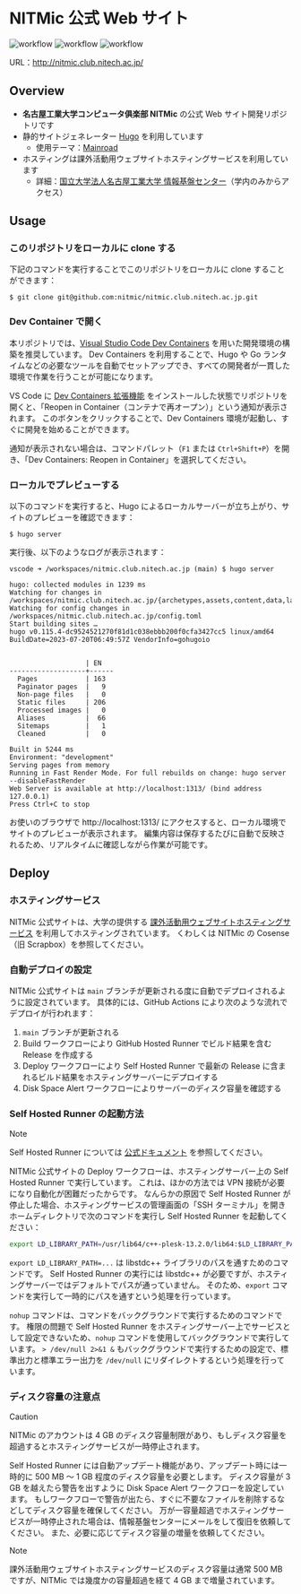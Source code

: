 # NITMic 公式 Web サイト

![workflow](https://github.com/nitmic/nitmic.club.nitech.ac.jp/actions/workflows/build.yml/badge.svg)
![workflow](https://github.com/nitmic/nitmic.club.nitech.ac.jp/actions/workflows/deploy.yml/badge.svg)
![workflow](https://github.com/nitmic/nitmic.club.nitech.ac.jp/actions/workflows/disk_space_alert.yml/badge.svg)

URL：http://nitmic.club.nitech.ac.jp/

## Overview

- **名古屋工業大学コンピュータ俱楽部 NITMic** の公式 Web サイト開発リポジトリです
- 静的サイトジェネレーター [Hugo](https://github.com/gohugoio/hugo) を利用しています
  - 使用テーマ：[Mainroad](https://github.com/Vimux/Mainroad)
- ホスティングは課外活動用ウェブサイトホスティングサービスを利用しています
  - 詳細：[国立大学法人名古屋工業大学 情報基盤センター](https://www.cc.nitech.ac.jp/service/students/web-hosting-club.html)（学内のみからアクセス）

## Usage

### このリポジトリをローカルに clone する

下記のコマンドを実行することでこのリポジトリをローカルに clone することができます：

```
$ git clone git@github.com:nitmic/nitmic.club.nitech.ac.jp.git
```

### Dev Container で開く

本リポジトリでは、[Visual Studio Code Dev Containers](https://code.visualstudio.com/docs/devcontainers/containers) を用いた開発環境の構築を推奨しています。
Dev Containers を利用することで、Hugo や Go ランタイムなどの必要なツールを自動でセットアップでき、すべての開発者が一貫した環境で作業を行うことが可能になります。

VS Code に [Dev Containers 拡張機能](https://marketplace.visualstudio.com/items?itemName=ms-vscode-remote.remote-containers) をインストールした状態でリポジトリを開くと、「Reopen in Container（コンテナで再オープン）」という通知が表示されます。
このボタンをクリックすることで、Dev Containers 環境が起動し、すぐに開発を始めることができます。

通知が表示されない場合は、コマンドパレット（`F1` または `Ctrl+Shift+P`）を開き、「Dev Containers: Reopen in Container」を選択してください。

### ローカルでプレビューする

以下のコマンドを実行すると、Hugo によるローカルサーバーが立ち上がり、サイトのプレビューを確認できます：

```
$ hugo server
```

実行後、以下のようなログが表示されます：

```
vscode ➜ /workspaces/nitmic.club.nitech.ac.jp (main) $ hugo server

hugo: collected modules in 1239 ms
Watching for changes in /workspaces/nitmic.club.nitech.ac.jp/{archetypes,assets,content,data,layouts,static}
Watching for config changes in /workspaces/nitmic.club.nitech.ac.jp/config.toml
Start building sites …
hugo v0.115.4-dc9524521270f81d1c038ebbb200f0cfa3427cc5 linux/amd64 BuildDate=2023-07-20T06:49:57Z VendorInfo=gohugoio


                   | EN
-------------------+------
  Pages            | 163
  Paginator pages  |   9
  Non-page files   |   0
  Static files     | 206
  Processed images |   0
  Aliases          |  66
  Sitemaps         |   1
  Cleaned          |   0

Built in 5244 ms
Environment: "development"
Serving pages from memory
Running in Fast Render Mode. For full rebuilds on change: hugo server --disableFastRender
Web Server is available at http://localhost:1313/ (bind address 127.0.0.1)
Press Ctrl+C to stop
```

お使いのブラウザで http://localhost:1313/ にアクセスすると、ローカル環境でサイトのプレビューが表示されます。
編集内容は保存するたびに自動で反映されるため、リアルタイムに確認しながら作業が可能です。

## Deploy

### ホスティングサービス

NITMic 公式サイトは、大学の提供する [課外活動用ウェブサイトホスティングサービス](https://www.cc.nitech.ac.jp/service/students/web-hosting-club.html) を利用してホスティングされています。
くわしくは NITMic の Cosense（旧 Scrapbox）を参照してください。

### 自動デプロイの設定

NITMic 公式サイトは `main` ブランチが更新される度に自動でデプロイされるように設定されています。
具体的には、GitHub Actions により次のような流れでデプロイが行われます：

1. `main` ブランチが更新される
2. Build ワークフローにより GitHub Hosted Runner でビルド結果を含む Release を作成する
3. Deploy ワークフローにより Self Hosted Runner で最新の Release に含まれるビルド結果をホスティングサーバーにデプロイする
4. Disk Space Alert ワークフローによりサーバーのディスク容量を確認する

### Self Hosted Runner の起動方法

> [!NOTE]
> Self Hosted Runner については [公式ドキュメント](https://docs.github.com/ja/actions/hosting-your-own-runners/managing-self-hosted-runners/about-self-hosted-runners) を参照してください。

NITMic 公式サイトの Deploy ワークフローは、ホスティングサーバー上の Self Hosted Runner で実行しています。
これは、ほかの方法では VPN 接続が必要になり自動化が困難だったからです。
なんらかの原因で Self Hosted Runner が停止した場合、ホスティングサービスの管理画面の「SSH ターミナル」を開きホームディレクトリで次のコマンドを実行し Self Hosted Runner を起動してください：

```bash
export LD_LIBRARY_PATH=/usr/lib64/c++-plesk-13.2.0/lib64:$LD_LIBRARY_PATH && nohup ./actions-runner/run.sh > /dev/null 2>&1 &
```

`export LD_LIBRARY_PATH=...` は libstdc++ ライブラリのパスを通すためのコマンドです。
Self Hosted Runner の実行には libstdc++ が必要ですが、ホスティングサーバーではデフォルトでパスが通っていません。
そのため、`export` コマンドを実行して一時的にパスを通すという処理を行っています。

`nohup` コマンドは、コマンドをバックグラウンドで実行するためのコマンドです。
権限の問題で Self Hosted Runner をホスティングサーバー上でサービスとして設定できないため、`nohup` コマンドを使用してバックグラウンドで実行しています。
`> /dev/null 2>&1 &` もバックグラウンドで実行するための設定で、標準出力と標準エラー出力を `/dev/null` にリダイレクトするという処理を行っています。

### ディスク容量の注意点

> [!CAUTION]
> NITMic のアカウントは 4 GB のディスク容量制限があり、もしディスク容量を超過するとホスティングサービスが一時停止されます。

Self Hosted Runner には自動アップデート機能があり、アップデート時には一時的に 500 MB ～ 1 GB 程度のディスク容量を必要とします。
ディスク容量が 3 GB を越えたら警告を出すように Disk Space Alert ワークフローを設定しています。
もしワークフローで警告が出たら、すぐに不要なファイルを削除するなどしてディスク容量を確保してください。
万が一容量超過でホスティングサービスが一時停止された場合は、情報基盤センターにメールをして復旧を依頼してください。
また、必要に応じてディスク容量の増量を依頼してください。

> [!NOTE]
> 課外活動用ウェブサイトホスティングサービスのディスク容量は通常 500 MB ですが、NITMic では幾度かの容量超過を経て 4 GB まで増量されています。
